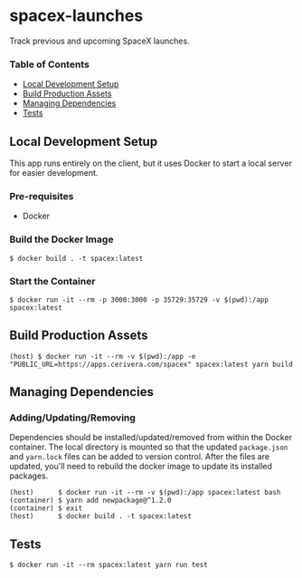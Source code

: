 # spacex-launches

Track previous and upcoming SpaceX launches.

### Table of Contents
* [Local Development Setup](#local-setup)
* [Build Production Assets](#deploy-prod)
* [Managing Dependencies](#managing-dependencies)
* [Tests](#tests)

## Local Development Setup <a name="local-setup"></a>

This app runs entirely on the client, but it uses Docker to start a local server for easier development.

###  Pre-requisites

* Docker

### Build the Docker Image

`$ docker build . -t spacex:latest`

### Start the Container

`$ docker run -it --rm -p 3000:3000 -p 35729:35729 -v $(pwd):/app spacex:latest`

## Build Production Assets <a name="deploy-prod"></a>

```
(host) $ docker run -it --rm -v $(pwd):/app -e "PUBLIC_URL=https://apps.cerivera.com/spacex" spacex:latest yarn build
```

## Managing Dependencies <a name="managing-dependencies"></a>

### Adding/Updating/Removing

Dependencies should be installed/updated/removed from within the Docker container.  The local directory is mounted so that the updated `package.json` and `yarn.lock` files can be added to version control.  After the files are updated, you'll need to rebuild the docker image to update its installed packages.

```
(host)      $ docker run -it --rm -v $(pwd):/app spacex:latest bash
(container) $ yarn add newpackage@^1.2.0
(container) $ exit
(host)      $ docker build . -t spacex:latest
```

## Tests <a name="tests"></a>

`$ docker run -it --rm spacex:latest yarn run test`
